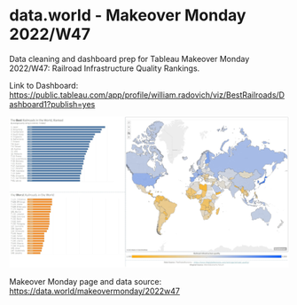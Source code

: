 # data.world - Makeover Monday 2022/W47
Data cleaning and dashboard prep for Tableau Makeover Monday 2022/W47: Railroad Infrastructure Quality Rankings.

Link to Dashboard: https://public.tableau.com/app/profile/william.radovich/viz/BestRailroads/Dashboard1?publish=yes

![Alt text](dashboard_screenshot.jpg?raw=true "My Dashboard")

Makeover Monday page and data source: https://data.world/makeovermonday/2022w47
